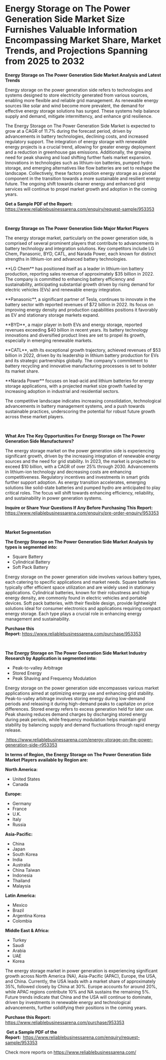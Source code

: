 <p><h1>Energy Storage on The Power Generation Side Market Size Furnishes Valuable Information Encompassing Market Share, Market Trends, and Projections Spanning from 2025 to 2032</h1></p><p><strong>Energy Storage on The Power Generation Side Market Analysis and Latest Trends</strong></p>
<p><p>Energy storage on the power generation side refers to technologies and systems designed to store electricity generated from various sources, enabling more flexible and reliable grid management. As renewable energy sources like solar and wind become more prevalent, the demand for effective energy storage solutions has surged. These systems help balance supply and demand, mitigate intermittency, and enhance grid resilience.</p><p>The Energy Storage on The Power Generation Side Market is expected to grow at a CAGR of 11.7% during the forecast period, driven by advancements in battery technologies, declining costs, and increased regulatory support. The integration of energy storage with renewable energy projects is a crucial trend, allowing for greater energy deployment and a reduction in greenhouse gas emissions. Additionally, the growing need for peak shaving and load shifting further fuels market expansion. Innovations in technologies such as lithium-ion batteries, pumped hydro storage, and emerging alternatives like flow batteries are set to reshape the landscape. Collectively, these factors position energy storage as a pivotal component in the transition towards a more sustainable and resilient energy future. The ongoing shift towards cleaner energy and enhanced grid services will continue to propel market growth and adoption in the coming years.</p></p>
<p><strong>Get a Sample PDF of the Report:&nbsp;</strong> <a href="https://www.reliablebusinessarena.com/enquiry/request-sample/953353?utm_campaign=1841&utm_medium=2&utm_source=Github&utm_content=ia&utm_term=14022025&utm_id=energy-storage-on-the-power-generation-side">https://www.reliablebusinessarena.com/enquiry/request-sample/953353</a></p>
<p>&nbsp;</p>
<p><strong>Energy Storage on The Power Generation Side Major Market Players</strong></p>
<p><p>The energy storage market, particularly on the power generation side, is comprised of several prominent players that contribute to advancements in battery technology and integration solutions. Key competitors include LG Chem, Panasonic, BYD, CATL, and Narada Power, each known for distinct strengths in lithium-ion and advanced battery technologies.</p><p>**LG Chem** has positioned itself as a leader in lithium-ion battery production, reporting sales revenue of approximately $35 billion in 2022. The company is committed to enhancing battery efficiency and sustainability, anticipating substantial growth driven by rising demand for electric vehicles (EVs) and renewable energy integration.</p><p>**Panasonic**, a significant partner of Tesla, continues to innovate in the battery sector with reported revenues of $72 billion in 2022. Its focus on improving energy density and production capabilities positions it favorably as EV and stationary storage markets expand.</p><p>**BYD**, a major player in both EVs and energy storage, reported revenues exceeding $40 billion in recent years. Its battery technology innovations and diversified product lines are set to propel its growth, especially in emerging renewable markets.</p><p>**CATL**, with its exceptional growth trajectory, achieved revenues of $53 billion in 2022, driven by its leadership in lithium battery production for EVs and its strategic partnerships globally. The company's commitment to battery recycling and innovative manufacturing processes is set to bolster its market share.</p><p>**Narada Power** focuses on lead-acid and lithium batteries for energy storage applications, with a projected market size growth fueled by increasing adoption in industrial and residential sectors.</p><p>The competitive landscape indicates increasing consolidation, technological advancements in battery management systems, and a push towards sustainable practices, underscoring the potential for robust future growth across these market players.</p></p>
<p>&nbsp;</p>
<p><strong>What Are The Key Opportunities For Energy Storage on The Power Generation Side Manufacturers?</strong></p>
<p><p>The energy storage market on the power generation side is experiencing significant growth, driven by the increasing integration of renewable energy sources and the need for grid stability. In 2023, the market is projected to exceed $10 billion, with a CAGR of over 25% through 2030. Advancements in lithium-ion technology and decreasing costs are enhancing competitiveness. Regulatory incentives and investments in smart grids further support adoption. As energy transition accelerates, emerging solutions like solid-state batteries and pumped hydro are anticipated to play critical roles. The focus will shift towards enhancing efficiency, reliability, and sustainability in power generation systems.</p></p>
<p><strong>Inquire or Share Your Questions If Any Before Purchasing This Report:</strong> <a href="https://www.reliablebusinessarena.com/enquiry/pre-order-enquiry/953353?utm_campaign=1841&utm_medium=2&utm_source=Github&utm_content=ia&utm_term=14022025&utm_id=energy-storage-on-the-power-generation-side">https://www.reliablebusinessarena.com/enquiry/pre-order-enquiry/953353</a></p>
<p>&nbsp;</p>
<p><strong>Market Segmentation</strong></p>
<p><strong>The Energy Storage on The Power Generation Side Market Analysis by types is segmented into:</strong></p>
<p><ul><li>Square Battery</li><li>Cylindrical Battery</li><li>Soft Pack Battery</li></ul></p>
<p><p>Energy storage on the power generation side involves various battery types, each catering to specific applications and market needs. Square batteries typically offer efficient space utilization and are widely used in stationary applications. Cylindrical batteries, known for their robustness and high energy density, are commonly found in electric vehicles and portable devices. Soft pack batteries, with their flexible design, provide lightweight solutions ideal for consumer electronics and applications requiring compact energy storage. Each type plays a crucial role in enhancing energy management and sustainability.</p></p>
<p><strong>Purchase this Report:&nbsp;</strong><a href="https://www.reliablebusinessarena.com/purchase/953353?utm_campaign=1841&utm_medium=2&utm_source=Github&utm_content=ia&utm_term=14022025&utm_id=energy-storage-on-the-power-generation-side">https://www.reliablebusinessarena.com/purchase/953353</a></p>
<p>&nbsp;</p>
<p><strong>The Energy Storage on The Power Generation Side Market Industry Research by Application is segmented into:</strong></p>
<p><ul><li>Peak-to-valley Arbitrage</li><li>Stored Energy</li><li>Peak Shaving and Frequency Modulation</li></ul></p>
<p><p>Energy storage on the power generation side encompasses various market applications aimed at optimizing energy use and enhancing grid stability. Peak-to-valley arbitrage involves storing energy during low-demand periods and releasing it during high-demand peaks to capitalize on price differences. Stored energy refers to excess generation held for later use. Peak shaving reduces demand charges by discharging stored energy during peak periods, while frequency modulation helps maintain grid stability by balancing supply and demand fluctuations through rapid energy release.</p></p>
<p><a href="https://www.reliablebusinessarena.com/energy-storage-on-the-power-generation-side-r953353?utm_campaign=1841&utm_medium=2&utm_source=Github&utm_content=ia&utm_term=14022025&utm_id=energy-storage-on-the-power-generation-side">&nbsp;https://www.reliablebusinessarena.com/energy-storage-on-the-power-generation-side-r953353</a></p>
<p><strong>In terms of Region, the Energy Storage on The Power Generation Side Market Players available by Region are:</strong></p>
<p>
    <p> <strong> North America: </strong>
        <ul>
            <li>United States</li>
            <li>Canada</li>
        </ul>
        </p> 
    <p> <strong> Europe: </strong>
        <ul>
            <li>Germany</li>
            <li>France</li>
            <li>U.K.</li>
            <li>Italy</li>
            <li>Russia</li>
        </ul>
        </p> 
    <p> <strong> Asia-Pacific: </strong>
        <ul>
            <li>China</li>
            <li>Japan</li>
            <li>South Korea</li>
            <li>India</li>
            <li>Australia</li>
            <li>China Taiwan</li>
            <li>Indonesia</li>
            <li>Thailand</li>
            <li>Malaysia</li>
        </ul>
        </p> 
    <p> <strong> Latin America: </strong>
        <ul>
            <li>Mexico</li>
            <li>Brazil</li>
            <li>Argentina Korea</li>
            <li>Colombia</li>
        </ul>
        </p> 
    <p> <strong> Middle East & Africa: </strong>
        <ul>
            <li>Turkey</li>
            <li>Saudi</li>
            <li>Arabia</li>
            <li>UAE</li>
            <li>Korea</li>
        </ul>
    </p>
    </p>
<p><p>The energy storage market in power generation is experiencing significant growth across North America (NA), Asia-Pacific (APAC), Europe, the USA, and China. Currently, the USA leads with a market share of approximately 35%, followed closely by China at 30%. Europe accounts for around 20%, while APAC regions contribute 10% and NA sustains the remaining 5%. Future trends indicate that China and the USA will continue to dominate, driven by investments in renewable energy and technological advancements, further solidifying their positions in the coming years.</p></p>
<p><strong>Purchase this Report: </strong><a href="https://www.reliablebusinessarena.com/purchase/953353?utm_campaign=1841&utm_medium=2&utm_source=Github&utm_content=ia&utm_term=14022025&utm_id=energy-storage-on-the-power-generation-side">https://www.reliablebusinessarena.com/purchase/953353</a></p>
<p>&nbsp;<strong>Get a Sample PDF of the Report:&nbsp;&nbsp;</strong><a href="https://www.reliablebusinessarena.com/enquiry/request-sample/953353?utm_campaign=1841&utm_medium=2&utm_source=Github&utm_content=ia&utm_term=14022025&utm_id=energy-storage-on-the-power-generation-side">https://www.reliablebusinessarena.com/enquiry/request-sample/953353</a></p>
<p><strong></strong></p>
<p>Check more reports on <a href="https://www.reliablebusinessarena.com/?utm_campaign=1841&utm_medium=2&utm_source=Github&utm_content=ia&utm_term=14022025&utm_id=energy-storage-on-the-power-generation-side">https://www.reliablebusinessarena.com/</a></p>